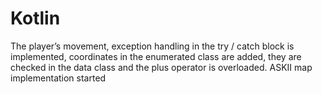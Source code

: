 # Kotlin
The player’s movement, exception handling in the try / catch block is implemented, coordinates in the enumerated class are added, they are checked in the data class and the plus operator is overloaded. ASKII map implementation started